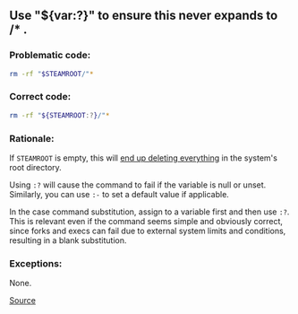 ## Use "${var:?}" to ensure this never expands to /* .

### Problematic code:

```sh
rm -rf "$STEAMROOT/"*
```

### Correct code:

```sh
rm -rf "${STEAMROOT:?}/"*
```

### Rationale:

If `STEAMROOT` is empty, this will [end up deleting everything](https://github.com/ValveSoftware/steam-for-linux/issues/3671) in the system's root directory.

Using `:?` will cause the command to fail if the variable is null or unset. Similarly, you can use `:-` to set a default value if applicable.

In the case command substitution, assign to a variable first and then use `:?`. This is relevant even if the command seems simple and obviously correct, since forks and execs can fail due to external system limits and conditions, resulting in a blank substitution.

### Exceptions:

None.

[Source](https://github.com/koalaman/shellcheck/wiki/SC2115)

